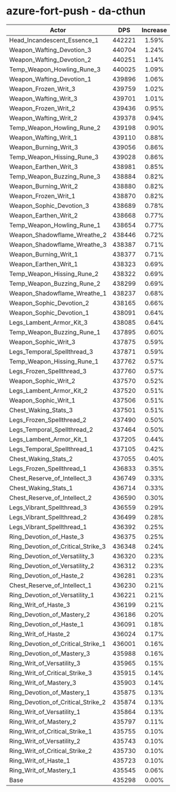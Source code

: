 # azure-fort-push - da-cthun
| Actor | DPS | Increase |
|---|:---:|:---:|
|Head_Incandescent_Essence_1|442221|1.59%|
|Weapon_Wafting_Devotion_3|440704|1.24%|
|Weapon_Wafting_Devotion_2|440251|1.14%|
|Temp_Weapon_Howling_Rune_3|440025|1.09%|
|Weapon_Wafting_Devotion_1|439896|1.06%|
|Weapon_Frozen_Writ_3|439759|1.02%|
|Weapon_Wafting_Writ_3|439701|1.01%|
|Weapon_Frozen_Writ_2|439436|0.95%|
|Weapon_Wafting_Writ_2|439378|0.94%|
|Temp_Weapon_Howling_Rune_2|439198|0.90%|
|Weapon_Wafting_Writ_1|439110|0.88%|
|Weapon_Burning_Writ_3|439056|0.86%|
|Temp_Weapon_Hissing_Rune_3|439028|0.86%|
|Weapon_Earthen_Writ_3|438981|0.85%|
|Temp_Weapon_Buzzing_Rune_3|438884|0.82%|
|Weapon_Burning_Writ_2|438880|0.82%|
|Weapon_Frozen_Writ_1|438870|0.82%|
|Weapon_Sophic_Devotion_3|438689|0.78%|
|Weapon_Earthen_Writ_2|438668|0.77%|
|Temp_Weapon_Howling_Rune_1|438654|0.77%|
|Weapon_Shadowflame_Wreathe_2|438446|0.72%|
|Weapon_Shadowflame_Wreathe_3|438387|0.71%|
|Weapon_Burning_Writ_1|438377|0.71%|
|Weapon_Earthen_Writ_1|438323|0.69%|
|Temp_Weapon_Hissing_Rune_2|438322|0.69%|
|Temp_Weapon_Buzzing_Rune_2|438299|0.69%|
|Weapon_Shadowflame_Wreathe_1|438237|0.68%|
|Weapon_Sophic_Devotion_2|438165|0.66%|
|Weapon_Sophic_Devotion_1|438091|0.64%|
|Legs_Lambent_Armor_Kit_3|438085|0.64%|
|Temp_Weapon_Buzzing_Rune_1|437895|0.60%|
|Weapon_Sophic_Writ_3|437875|0.59%|
|Legs_Temporal_Spellthread_3|437871|0.59%|
|Temp_Weapon_Hissing_Rune_1|437762|0.57%|
|Legs_Frozen_Spellthread_3|437760|0.57%|
|Weapon_Sophic_Writ_2|437570|0.52%|
|Legs_Lambent_Armor_Kit_2|437520|0.51%|
|Weapon_Sophic_Writ_1|437506|0.51%|
|Chest_Waking_Stats_3|437501|0.51%|
|Legs_Frozen_Spellthread_2|437490|0.50%|
|Legs_Temporal_Spellthread_2|437464|0.50%|
|Legs_Lambent_Armor_Kit_1|437205|0.44%|
|Legs_Temporal_Spellthread_1|437105|0.42%|
|Chest_Waking_Stats_2|437055|0.40%|
|Legs_Frozen_Spellthread_1|436833|0.35%|
|Chest_Reserve_of_Intellect_3|436749|0.33%|
|Chest_Waking_Stats_1|436714|0.33%|
|Chest_Reserve_of_Intellect_2|436590|0.30%|
|Legs_Vibrant_Spellthread_3|436559|0.29%|
|Legs_Vibrant_Spellthread_2|436499|0.28%|
|Legs_Vibrant_Spellthread_1|436392|0.25%|
|Ring_Devotion_of_Haste_3|436375|0.25%|
|Ring_Devotion_of_Critical_Strike_3|436348|0.24%|
|Ring_Devotion_of_Versatility_3|436320|0.23%|
|Ring_Devotion_of_Versatility_2|436312|0.23%|
|Ring_Devotion_of_Haste_2|436281|0.23%|
|Chest_Reserve_of_Intellect_1|436230|0.21%|
|Ring_Devotion_of_Versatility_1|436221|0.21%|
|Ring_Writ_of_Haste_3|436199|0.21%|
|Ring_Devotion_of_Mastery_2|436186|0.20%|
|Ring_Devotion_of_Haste_1|436091|0.18%|
|Ring_Writ_of_Haste_2|436024|0.17%|
|Ring_Devotion_of_Critical_Strike_1|436001|0.16%|
|Ring_Devotion_of_Mastery_3|435988|0.16%|
|Ring_Writ_of_Versatility_3|435965|0.15%|
|Ring_Writ_of_Critical_Strike_3|435915|0.14%|
|Ring_Writ_of_Mastery_3|435903|0.14%|
|Ring_Devotion_of_Mastery_1|435875|0.13%|
|Ring_Devotion_of_Critical_Strike_2|435874|0.13%|
|Ring_Writ_of_Versatility_1|435864|0.13%|
|Ring_Writ_of_Mastery_2|435797|0.11%|
|Ring_Writ_of_Critical_Strike_1|435755|0.10%|
|Ring_Writ_of_Versatility_2|435743|0.10%|
|Ring_Writ_of_Critical_Strike_2|435730|0.10%|
|Ring_Writ_of_Haste_1|435723|0.10%|
|Ring_Writ_of_Mastery_1|435545|0.06%|
|Base|435298|0.00%|
